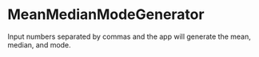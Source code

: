 # MeanMedianModeGenerator
Input numbers separated by commas and the app will generate the mean, median, and mode.
